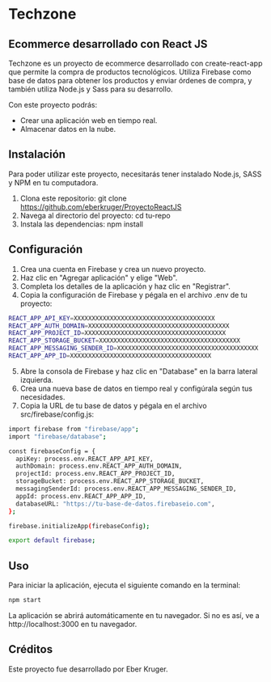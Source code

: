 # Techzone
## Ecommerce desarrollado con React JS

Techzone es un proyecto de ecommerce desarrollado con create-react-app que permite la compra de productos tecnológicos. Utiliza Firebase como base de datos para obtener los productos y enviar órdenes de compra, y también utiliza Node.js y Sass para su desarrollo.

Con este proyecto podrás: 
- Crear una aplicación web en tiempo real.
- Almacenar datos en la nube.

## Instalación

Para poder utilizar este proyecto, necesitarás tener instalado Node.js, SASS y NPM en tu computadora.

1. Clona este repositorio: git clone https://github.com/eberkruger/ProyectoReactJS
2. Navega al directorio del proyecto: cd tu-repo
3. Instala las dependencias: npm install

## Configuración

1. Crea una cuenta en Firebase y crea un nuevo proyecto.
2. Haz clic en "Agregar aplicación" y elige "Web".
3. Completa los detalles de la aplicación y haz clic en "Registrar".
4. Copia la configuración de Firebase y pégala en el archivo .env de tu proyecto:

```sh
REACT_APP_API_KEY=XXXXXXXXXXXXXXXXXXXXXXXXXXXXXXXXXXXXXXX
REACT_APP_AUTH_DOMAIN=XXXXXXXXXXXXXXXXXXXXXXXXXXXXXXXXXXXXXXX
REACT_APP_PROJECT_ID=XXXXXXXXXXXXXXXXXXXXXXXXXXXXXXXXXXXXXXX
REACT_APP_STORAGE_BUCKET=XXXXXXXXXXXXXXXXXXXXXXXXXXXXXXXXXXXXXXX
REACT_APP_MESSAGING_SENDER_ID=XXXXXXXXXXXXXXXXXXXXXXXXXXXXXXXXXXXXXXX
REACT_APP_APP_ID=XXXXXXXXXXXXXXXXXXXXXXXXXXXXXXXXXXXXXXX
```

5. Abre la consola de Firebase y haz clic en "Database" en la barra lateral izquierda.
6. Crea una nueva base de datos en tiempo real y configúrala según tus necesidades.
7. Copia la URL de tu base de datos y pégala en el archivo src/firebase/config.js:

```sh
import firebase from "firebase/app";
import "firebase/database";

const firebaseConfig = {
  apiKey: process.env.REACT_APP_API_KEY,
  authDomain: process.env.REACT_APP_AUTH_DOMAIN,
  projectId: process.env.REACT_APP_PROJECT_ID,
  storageBucket: process.env.REACT_APP_STORAGE_BUCKET,
  messagingSenderId: process.env.REACT_APP_MESSAGING_SENDER_ID,
  appId: process.env.REACT_APP_APP_ID,
  databaseURL: "https://tu-base-de-datos.firebaseio.com",
};

firebase.initializeApp(firebaseConfig);

export default firebase;
```

## Uso

Para iniciar la aplicación, ejecuta el siguiente comando en la terminal:
```sh
npm start
```
La aplicación se abrirá automáticamente en tu navegador. Si no es así, ve a http://localhost:3000 en tu navegador.

## Créditos

Este proyecto fue desarrollado por Eber Kruger.
